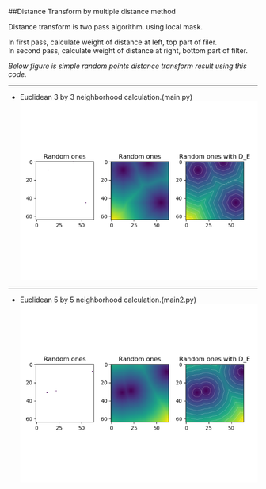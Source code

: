 ##Distance Transform by multiple distance method

Distance transform is two pass algorithm. using local mask.
  
In first pass, calculate weight of distance at left, top part of filer.  
In second pass, calculate weight of distance at right, bottom part of filter.  
  
*Below figure is simple random points distance transform result using this code.*  
  
---
* Euclidean 3 by 3 neighborhood calculation.(main.py)  
![Euclidean 3by3 neighborhood calculation](./D_e_3.png)

---
* Euclidean 5 by 5 neighborhood calculation.(main2.py)  
![Euclidean 3by3 neighborhood calculation](./D_e_5.png)